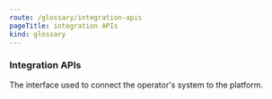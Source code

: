 ```yaml
---
route: /glossary/integration-apis
pageTitle: integration APIs
kind: glossary
---
```


### Integration APIs

The interface used to connect the operator's system to the platform.